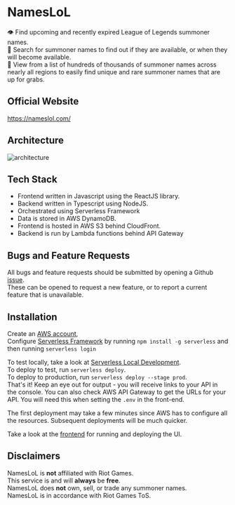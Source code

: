 # NamesLoL
👁️ Find upcoming and recently expired League of Legends summoner names.  
🔎 Search for summoner names to find out if they are available, or when they will become available.  
📒 View from a list of hundreds of thousands of summoner names across nearly all regions to easily find unique and rare summoner names that are up for grabs.

## Official Website
https://nameslol.com/

## Architecture
![architecture](https://i.imgur.com/MnuaMxk.png)

## Tech Stack
- Frontend written in Javascript using the ReactJS library.
- Backend written in Typescript using NodeJS.
- Orchestrated using Serverless Framework
- Data is stored in AWS DynamoDB.
- Frontend is hosted in AWS S3 behind CloudFront.
- Backend is run by Lambda functions behind API Gateway

## Bugs and Feature Requests
All bugs and feature requests should be submitted by opening a Github [issue](https://github.com/bricefrisco/NamesLoL/issues).  
These can be opened to request a new feature, or to report a current feature that is unavailable.

## Installation
Create an [AWS account](https://aws.amazon.com/account/sign-up),   
Configure [Serverless Framework](https://serverless.com/framework/docs/getting-started) by running `npm install -g serverless` and then running `serverless login`

To test locally, take a look at [Serverless Local Development](https://www.serverless.com/blog/serverless-local-development).  
To deploy to test, run `serverless deploy`.   
To deploy to production, run `serverless deploy --stage prod`.   
That's it! Keep an eye out for output - you will receive links to your API in the console. You can also check AWS API Gateway to get the URLs for your API. You will need this when setting the `.env` in the front-end.

The first deployment may take a few minutes since AWS has to configure all the resources. Subsequent deployments will be much quicker.

Take a look at the [frontend](https://github.com/bricefrisco/NamesLoL-Frontend) for running and deploying the UI.

## Disclaimers
NamesLoL is **not** affiliated with Riot Games.  
This service is and will **always** be **free**.  
NamesLoL does **not** own, sell, or trade any summoner names.  
NamesLoL is in accordance with Riot Games ToS.
